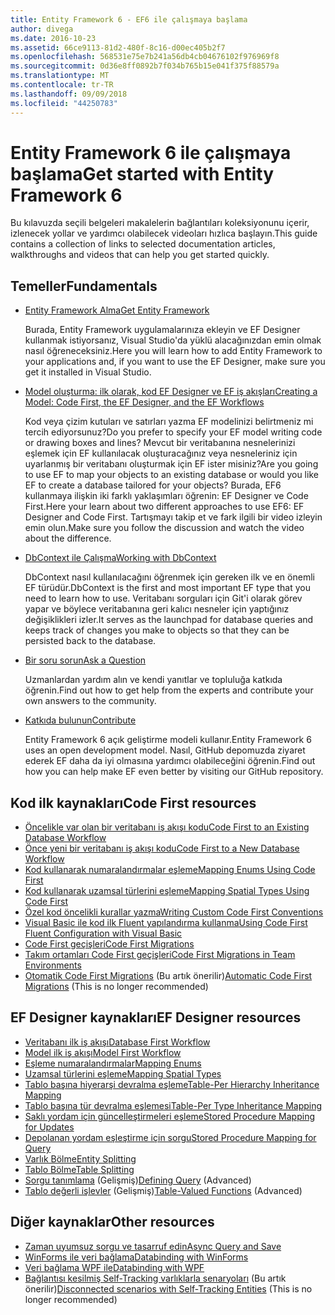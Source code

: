 ```yaml
---
title: Entity Framework 6 - EF6 ile çalışmaya başlama
author: divega
ms.date: 2016-10-23
ms.assetid: 66ce9113-81d2-480f-8c16-d00ec405b2f7
ms.openlocfilehash: 568531e75e7b241a56db4cb04676102f976969f8
ms.sourcegitcommit: 0d36e8ff0892b7f034b765b15e041f375f88579a
ms.translationtype: MT
ms.contentlocale: tr-TR
ms.lasthandoff: 09/09/2018
ms.locfileid: "44250783"
---
```

# <a name="get-started-with-entity-framework-6"></a><span data-ttu-id="f684d-102">Entity Framework 6 ile çalışmaya başlama</span><span class="sxs-lookup"><span data-stu-id="f684d-102">Get started with Entity Framework 6</span></span>

<span data-ttu-id="f684d-103">Bu kılavuzda seçili belgeleri makalelerin bağlantıları koleksiyonunu içerir, izlenecek yollar ve yardımcı olabilecek videoları hızlıca başlayın.</span><span class="sxs-lookup"><span data-stu-id="f684d-103">This guide contains a collection of links to selected documentation articles, walkthroughs and videos that can help you get started quickly.</span></span>

## <a name="fundamentals"></a><span data-ttu-id="f684d-104">Temeller</span><span class="sxs-lookup"><span data-stu-id="f684d-104">Fundamentals</span></span>

* [<span data-ttu-id="f684d-105">Entity Framework Alma</span><span class="sxs-lookup"><span data-stu-id="f684d-105">Get Entity Framework</span></span>](~/ef6/fundamentals/install.md)

  <span data-ttu-id="f684d-106">Burada, Entity Framework uygulamalarınıza ekleyin ve EF Designer kullanmak istiyorsanız, Visual Studio'da yüklü alacağınızdan emin olmak nasıl öğreneceksiniz.</span><span class="sxs-lookup"><span data-stu-id="f684d-106">Here you will learn how to add Entity Framework to your applications and, if you want to use the EF Designer, make sure you get it installed in Visual Studio.</span></span>

* [<span data-ttu-id="f684d-107">Model oluşturma: ilk olarak, kod EF Designer ve EF iş akışları</span><span class="sxs-lookup"><span data-stu-id="f684d-107">Creating a Model: Code First, the EF Designer, and the EF Workflows</span></span>](~/ef6/modeling/index.md)

  <span data-ttu-id="f684d-108">Kod veya çizim kutuları ve satırları yazma EF modelinizi belirtmeniz mi tercih ediyorsunuz?</span><span class="sxs-lookup"><span data-stu-id="f684d-108">Do you prefer to specify your EF model writing code or drawing boxes and lines?</span></span>
<span data-ttu-id="f684d-109">Mevcut bir veritabanına nesnelerinizi eşlemek için EF kullanılacak oluşturacağınız veya nesneleriniz için uyarlanmış bir veritabanı oluşturmak için EF ister misiniz?</span><span class="sxs-lookup"><span data-stu-id="f684d-109">Are you going to use EF to map your objects to an existing database or would you like EF to create a database tailored for your objects?</span></span>
<span data-ttu-id="f684d-110">Burada, EF6 kullanmaya ilişkin iki farklı yaklaşımları öğrenin: EF Designer ve Code First.</span><span class="sxs-lookup"><span data-stu-id="f684d-110">Here your learn about two different approaches to use EF6: EF Designer and Code First.</span></span>
<span data-ttu-id="f684d-111">Tartışmayı takip et ve fark ilgili bir video izleyin emin olun.</span><span class="sxs-lookup"><span data-stu-id="f684d-111">Make sure you follow the discussion and watch the video about the difference.</span></span>

* [<span data-ttu-id="f684d-112">DbContext ile Çalışma</span><span class="sxs-lookup"><span data-stu-id="f684d-112">Working with DbContext</span></span>](~/ef6/fundamentals/working-with-dbcontext.md)

  <span data-ttu-id="f684d-113">DbContext nasıl kullanılacağını öğrenmek için gereken ilk ve en önemli EF türüdür.</span><span class="sxs-lookup"><span data-stu-id="f684d-113">DbContext is the first and most important EF type that you need to learn how to use.</span></span> <span data-ttu-id="f684d-114">Veritabanı sorguları için Git'i olarak görev yapar ve böylece veritabanına geri kalıcı nesneler için yaptığınız değişiklikleri izler.</span><span class="sxs-lookup"><span data-stu-id="f684d-114">It serves as the launchpad for database queries and keeps track of changes you make to objects so that they can be persisted back to the database.</span></span>

* [<span data-ttu-id="f684d-115">Bir soru sorun</span><span class="sxs-lookup"><span data-stu-id="f684d-115">Ask a Question</span></span>](~/ef6/resources/get-help.md)

  <span data-ttu-id="f684d-116">Uzmanlardan yardım alın ve kendi yanıtlar ve topluluğa katkıda öğrenin.</span><span class="sxs-lookup"><span data-stu-id="f684d-116">Find out how to get help from the experts and contribute your own answers to the community.</span></span>

* [<span data-ttu-id="f684d-117">Katkıda bulunun</span><span class="sxs-lookup"><span data-stu-id="f684d-117">Contribute</span></span>](http://github.com/aspnet/EntityFramework6/)

  <span data-ttu-id="f684d-118">Entity Framework 6 açık geliştirme modeli kullanır.</span><span class="sxs-lookup"><span data-stu-id="f684d-118">Entity Framework 6 uses an open development model.</span></span> <span data-ttu-id="f684d-119">Nasıl, GitHub depomuzda ziyaret ederek EF daha da iyi olmasına yardımcı olabileceğini öğrenin.</span><span class="sxs-lookup"><span data-stu-id="f684d-119">Find out how you can help make EF even better by visiting our GitHub repository.</span></span>

## <a name="code-first-resources"></a><span data-ttu-id="f684d-120">Kod ilk kaynakları</span><span class="sxs-lookup"><span data-stu-id="f684d-120">Code First resources</span></span>

  - [<span data-ttu-id="f684d-121">Öncelikle var olan bir veritabanı iş akışı kodu</span><span class="sxs-lookup"><span data-stu-id="f684d-121">Code First to an Existing Database Workflow</span></span>](~/ef6/modeling/code-first/workflows/existing-database.md)
  - [<span data-ttu-id="f684d-122">Önce yeni bir veritabanı iş akışı kodu</span><span class="sxs-lookup"><span data-stu-id="f684d-122">Code First to a New Database Workflow</span></span>](~/ef6/modeling/code-first/workflows/new-database.md)
  - [<span data-ttu-id="f684d-123">Kod kullanarak numaralandırmalar eşleme</span><span class="sxs-lookup"><span data-stu-id="f684d-123">Mapping Enums Using Code First</span></span>](~/ef6/modeling/code-first/data-types/enums.md)
  - [<span data-ttu-id="f684d-124">Kod kullanarak uzamsal türlerini eşleme</span><span class="sxs-lookup"><span data-stu-id="f684d-124">Mapping Spatial Types Using Code First</span></span>](~/ef6/modeling/code-first/data-types/spatial.md)
  - [<span data-ttu-id="f684d-125">Özel kod öncelikli kurallar yazma</span><span class="sxs-lookup"><span data-stu-id="f684d-125">Writing Custom Code First Conventions</span></span>](~/ef6/modeling/code-first/conventions/custom.md)
  - [<span data-ttu-id="f684d-126">Visual Basic ile kod ilk Fluent yapılandırma kullanma</span><span class="sxs-lookup"><span data-stu-id="f684d-126">Using Code First Fluent Configuration with Visual Basic</span></span>](~/ef6/modeling/code-first/fluent/vb.md)
  - [<span data-ttu-id="f684d-127">Code First geçişleri</span><span class="sxs-lookup"><span data-stu-id="f684d-127">Code First Migrations</span></span>](~/ef6/modeling/code-first/migrations/index.md)
  - [<span data-ttu-id="f684d-128">Takım ortamları Code First geçişleri</span><span class="sxs-lookup"><span data-stu-id="f684d-128">Code First Migrations in Team Environments</span></span>](~/ef6/modeling/code-first/migrations/teams.md)
  - <span data-ttu-id="f684d-129">[Otomatik Code First Migrations](~/ef6/modeling/code-first/migrations/automatic.md) (Bu artık önerilir)</span><span class="sxs-lookup"><span data-stu-id="f684d-129">[Automatic Code First Migrations](~/ef6/modeling/code-first/migrations/automatic.md) (This is no longer recommended)</span></span>

## <a name="ef-designer-resources"></a><span data-ttu-id="f684d-130">EF Designer kaynakları</span><span class="sxs-lookup"><span data-stu-id="f684d-130">EF Designer resources</span></span>
  - [<span data-ttu-id="f684d-131">Veritabanı ilk iş akışı</span><span class="sxs-lookup"><span data-stu-id="f684d-131">Database First Workflow</span></span>](~/ef6/modeling/designer/workflows/database-first.md)
  - [<span data-ttu-id="f684d-132">Model ilk iş akışı</span><span class="sxs-lookup"><span data-stu-id="f684d-132">Model First Workflow</span></span>](~/ef6/modeling/designer/workflows/model-first.md)
  - [<span data-ttu-id="f684d-133">Eşleme numaralandırmalar</span><span class="sxs-lookup"><span data-stu-id="f684d-133">Mapping Enums</span></span>](~/ef6/modeling/designer/data-types/enums.md)
  - [<span data-ttu-id="f684d-134">Uzamsal türlerini eşleme</span><span class="sxs-lookup"><span data-stu-id="f684d-134">Mapping Spatial Types</span></span>](~/ef6/modeling/designer/data-types/spatial.md)
  - [<span data-ttu-id="f684d-135">Tablo başına hiyerarşi devralma eşleme</span><span class="sxs-lookup"><span data-stu-id="f684d-135">Table-Per Hierarchy Inheritance Mapping</span></span>](~/ef6/modeling/designer/inheritance/tph.md)
  - [<span data-ttu-id="f684d-136">Tablo başına tür devralma eşlemesi</span><span class="sxs-lookup"><span data-stu-id="f684d-136">Table-Per Type Inheritance Mapping</span></span>](~/ef6/modeling/designer/inheritance/tpt.md)
  - [<span data-ttu-id="f684d-137">Saklı yordam için güncelleştirmeleri eşleme</span><span class="sxs-lookup"><span data-stu-id="f684d-137">Stored Procedure Mapping for Updates</span></span>](~/ef6/modeling/designer/stored-procedures/cud.md)
  - [<span data-ttu-id="f684d-138">Depolanan yordam eşleştirme için sorgu</span><span class="sxs-lookup"><span data-stu-id="f684d-138">Stored Procedure Mapping for Query</span></span>](~/ef6/modeling/designer/stored-procedures/query.md)
  - [<span data-ttu-id="f684d-139">Varlık Bölme</span><span class="sxs-lookup"><span data-stu-id="f684d-139">Entity Splitting</span></span>](~/ef6/modeling/designer/entity-splitting.md)
  - [<span data-ttu-id="f684d-140">Tablo Bölme</span><span class="sxs-lookup"><span data-stu-id="f684d-140">Table Splitting</span></span>](~/ef6/modeling/designer/table-splitting.md)
  - <span data-ttu-id="f684d-141">[Sorgu tanımlama](~/ef6/modeling/designer/advanced/defining-query.md) (Gelişmiş)</span><span class="sxs-lookup"><span data-stu-id="f684d-141">[Defining Query](~/ef6/modeling/designer/advanced/defining-query.md) (Advanced)</span></span>
  - <span data-ttu-id="f684d-142">[Tablo değerli işlevler](~/ef6/modeling/designer/advanced/tvfs.md) (Gelişmiş)</span><span class="sxs-lookup"><span data-stu-id="f684d-142">[Table-Valued Functions](~/ef6/modeling/designer/advanced/tvfs.md) (Advanced)</span></span>

## <a name="other-resources"></a><span data-ttu-id="f684d-143">Diğer kaynaklar</span><span class="sxs-lookup"><span data-stu-id="f684d-143">Other resources</span></span>
  - [<span data-ttu-id="f684d-144">Zaman uyumsuz sorgu ve tasarruf edin</span><span class="sxs-lookup"><span data-stu-id="f684d-144">Async Query and Save</span></span>](~/ef6/fundamentals/async.md)
  - [<span data-ttu-id="f684d-145">WinForms ile veri bağlama</span><span class="sxs-lookup"><span data-stu-id="f684d-145">Databinding with WinForms</span></span>](~/ef6/fundamentals/databinding/winforms.md)
  - [<span data-ttu-id="f684d-146">Veri bağlama WPF ile</span><span class="sxs-lookup"><span data-stu-id="f684d-146">Databinding with WPF</span></span>](~/ef6/fundamentals/databinding/wpf.md)
  - <span data-ttu-id="f684d-147">[Bağlantısı kesilmiş Self-Tracking varlıklarla senaryoları](~/ef6/fundamentals/disconnected-entities/self-tracking-entities/walkthrough.md) (Bu artık önerilir)</span><span class="sxs-lookup"><span data-stu-id="f684d-147">[Disconnected scenarios with Self-Tracking Entities](~/ef6/fundamentals/disconnected-entities/self-tracking-entities/walkthrough.md) (This is no longer recommended)</span></span>
